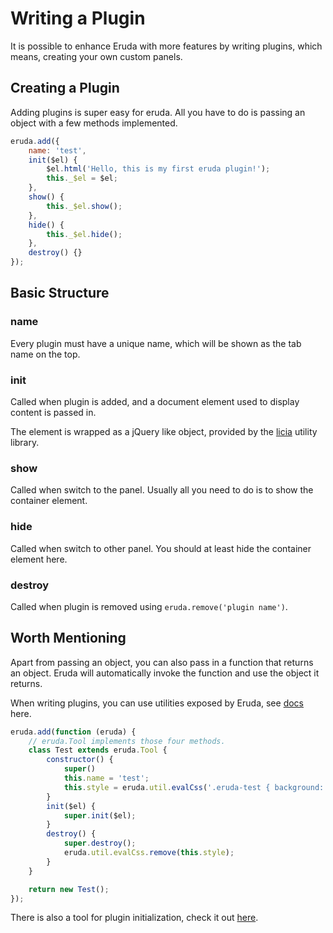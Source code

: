 # Writing a Plugin

It is possible to enhance Eruda with more features by writing plugins, which means, creating your own custom panels.

## Creating a Plugin

Adding plugins is super easy for eruda. All you have to do is passing an object with a few methods implemented.

```javascript
eruda.add({
    name: 'test',
    init($el) {
        $el.html('Hello, this is my first eruda plugin!');
        this._$el = $el;
    },
    show() {
        this._$el.show();
    },
    hide() {
        this._$el.hide();
    },
    destroy() {}
});
```

## Basic Structure

### name

Every plugin must have a unique name, which will be shown as the tab name on the top.

### init

Called when plugin is added, and a document element used to display content is passed in.

The element is wrapped as a jQuery like object, provided by the [licia](https://licia.liriliri.io/docs.html) utility library.

### show

Called when switch to the panel. Usually all you need to do is to show the container element.

### hide

Called when switch to other panel. You should at least hide the container element here.

### destroy

Called when plugin is removed using `eruda.remove('plugin name')`.

## Worth Mentioning

Apart from passing an object, you can also pass in a function that returns an object. Eruda will automatically invoke the function and use the object it returns.

When writing plugins, you can use utilities exposed by Eruda, see [docs](./UTIL_API.md) here.

```javascript
eruda.add(function (eruda) {
    // eruda.Tool implements those four methods.
    class Test extends eruda.Tool {
        constructor() {
            super()
            this.name = 'test';
            this.style = eruda.util.evalCss('.eruda-test { background: #000; }');
        }
        init($el) {
            super.init($el);
        }
        destroy() {
            super.destroy();
            eruda.util.evalCss.remove(this.style);
        }
    }

    return new Test();
});
```

There is also a tool for plugin initialization, check it out [here](https://github.com/liriliri/eruda-plugin).

